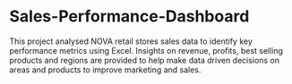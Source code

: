 # Sales-Performance-Dashboard
This project analysed NOVA retail stores sales data to identify key performance metrics using Excel. Insights on revenue, profits, best selling products and regions are provided to help make data driven decisions on areas and products to improve marketing and sales.
